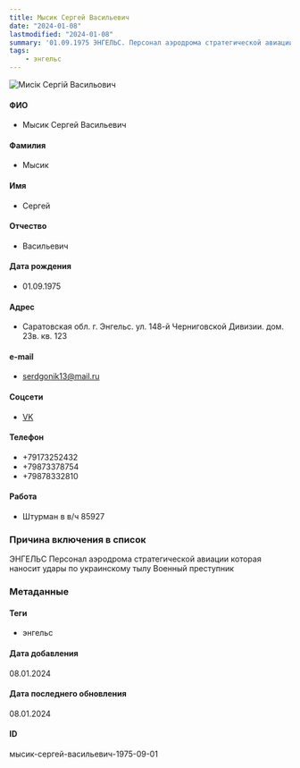 ```yaml
---
title: Мысик Сергей Васильевич
date: "2024-01-08"
lastmodified: "2024-01-08"
summary: '01.09.1975 ЭНГЕЛЬС. Персонал аэродрома стратегической авиации которая наносит удары по украинскому тылу. Военный преступник'
tags: 
    - энгельс
---
```

<!--# pp2-->
<!--## Фигурант-->
<!--### Личные данные-->
<!--#### Фото-->
![Мисік Сергій Васильович](https://molfar.com/images/optimized/1696947436_1322414610.png)
#### ФИО
- Мысик Сергей Васильевич
#### Фамилия
- Мысик
#### Имя
- Сергей
#### Отчество
- Васильевич
#### Дата рождения
- 01.09.1975
#### Адрес
- Саратовская обл. г. Энгельс. ул. 148-й Черниговской Дивизии. дом. 23в. кв. 123
#### e-mail
- serdgonik13@mail.ru
#### Соцсети
- [VK](https://vk.com/id562508493)
#### Телефон
- +79173252432
- +79873378754
- +79878332810
#### Работа
- Штурман в в/ч 85927
### Причина включения в список
ЭНГЕЛЬС
Персонал аэродрома стратегической авиации которая наносит удары по украинскому тылу
Военный преступник
### Метаданные
#### Теги
- энгельс
#### Дата добавления
08.01.2024
#### Дата последнего обновления
08.01.2024
#### ID
мысик-сергей-васильевич-1975-09-01
<!--## END;-->
